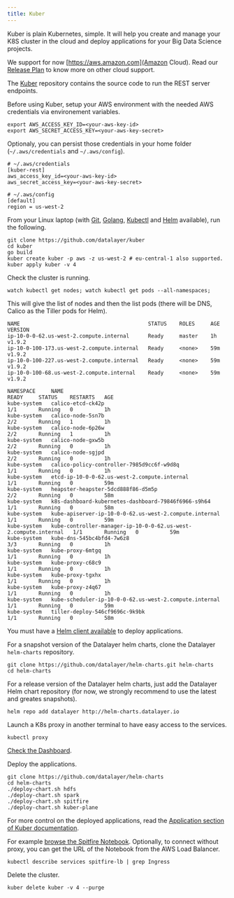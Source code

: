 ```yaml
---
title: Kuber
---
```


Kuber is plain Kubernetes, simple. It will help you create and manage your K8S cluster in the cloud and deploy applications for your Big Data Science projects.

We support for now [https://aws.amazon.com](Amazon Cloud). Read our [Release Plan](/docs/releases) to know more on other cloud support.

The [Kuber](https://github.com/datalayer/kuber) repository contains the source code to run the REST server endpoints.

Before using Kuber, setup your AWS environment with the needed AWS credentials via environement variables.

```shell
export AWS_ACCESS_KEY_ID=<your-aws-key-id>
export AWS_SECRET_ACCESS_KEY=<your-aws-key-secret>
```

Optionaly, you can persist those credentials in your home folder (`~/.aws/credentials` and `~/.aws/config`).

```console
# ~/.aws/credentials
[kuber-rest]
aws_access_key_id=<your-aws-key-id>
aws_secret_access_key=<your-aws-key-secret>
```

```console
# ~/.aws/config
[default]
region = us-west-2
```

From your Linux laptop (with [Git](https://git-scm.com/downloads), [Golang](https://golang.org/dl), [Kubectl](https://kubernetes.io/docs/tasks/tools/install-kubectl/#install-kubectl-binary-via-curl) and [Helm](https://github.com/kubernetes/helm/releases) available), run the following.

```shell
git clone https://github.com/datalayer/kuber
cd kuber
go build
kuber create kuber -p aws -z us-west-2 # eu-central-1 also supported.
kuber apply kuber -v 4
```

Check the cluster is running.

```shell
watch kubectl get nodes; watch kubectl get pods --all-namespaces;
```

This will give the list of nodes and then the list pods (there will be DNS, Calico as the Tiller pods for Helm).

```
NAME                                         STATUS    ROLES     AGE       VERSION
ip-10-0-0-62.us-west-2.compute.internal      Ready     master    1h        v1.9.2
ip-10-0-100-173.us-west-2.compute.internal   Ready     <none>    59m       v1.9.2
ip-10-0-100-227.us-west-2.compute.internal   Ready     <none>    59m       v1.9.2
ip-10-0-100-68.us-west-2.compute.internal    Ready     <none>    59m       v1.9.2
```

```
NAMESPACE     NAME                                                              READY     STATUS    RESTARTS   AGE
kube-system   calico-etcd-ck42p                                                 1/1       Running   0          1h
kube-system   calico-node-5sn7b                                                 2/2       Running   1          1h
kube-system   calico-node-6p26w                                                 2/2       Running   1          1h
kube-system   calico-node-gxw5b                                                 2/2       Running   0          1h
kube-system   calico-node-sgjpd                                                 2/2       Running   0          1h
kube-system   calico-policy-controller-7985d9cc6f-w9d8q                         1/1       Running   0          1h
kube-system   etcd-ip-10-0-0-62.us-west-2.compute.internal                      1/1       Running   0          59m
kube-system   heapster-heapster-5dcd888f86-d5m5p                                2/2       Running   0          58m
kube-system   k8s-dashboard-kubernetes-dashboard-79846f6966-s9h64               1/1       Running   0          58m
kube-system   kube-apiserver-ip-10-0-0-62.us-west-2.compute.internal            1/1       Running   0          59m
kube-system   kube-controller-manager-ip-10-0-0-62.us-west-2.compute.internal   1/1       Running   0          59m
kube-system   kube-dns-545bc4bfd4-7w6z8                                         3/3       Running   0          1h
kube-system   kube-proxy-6mtgq                                                  1/1       Running   0          1h
kube-system   kube-proxy-c68c9                                                  1/1       Running   0          1h
kube-system   kube-proxy-tgxhx                                                  1/1       Running   0          1h
kube-system   kube-proxy-z4q67                                                  1/1       Running   0          1h
kube-system   kube-scheduler-ip-10-0-0-62.us-west-2.compute.internal            1/1       Running   0          59m
kube-system   tiller-deploy-546cf9696c-9k9bk                                    1/1       Running   0          58m
```

You must have a [Helm client available](https://github.com/kubernetes/helm/releases) to deploy applications.

For a snapshot version of the Datalayer helm charts, clone the Datalayer `helm-charts` repository.

```shell
git clone https://github.com/datalayer/helm-charts.git helm-charts
cd helm-charts
```

For a release version of the Datalayer helm charts, just add the Datalayer Helm chart repository (for now, we strongly recommend to use the latest and greates snapshots).

```shell
helm repo add datalayer http://helm-charts.datalayer.io
```

Launch a K8s proxy in another terminal to have easy access to the services.

```shell
kubectl proxy
```

[Check the Dashboard](http://localhost:8001/api/v1/namespaces/kube-system/services/http:k8s-dashboard-kubernetes-dashboard:/proxy/#!/overview?namespace=_all).

Deploy the applications.

```shell
git clone https://github.com/datalayer/helm-charts
cd helm-charts
./deploy-chart.sh hdfs
./deploy-chart.sh spark
./deploy-chart.sh spitfire
./deploy-chart.sh kuber-plane
```

For more control on the deployed applications, read the [Application section of Kuber documentation](/docs/kuber).

For example [browse the Spitfire Notebook](http://localhost:8001/api/v1/namespaces/default/services/http:spitfire-spitfire:8080/proxy). Optionally, to connect without proxy, you can get the URL of the Notebook from the AWS Load Balancer.

```shell
kubectl describe services spitfire-lb | grep Ingress
```

Delete the cluster.

```shell
kuber delete kuber -v 4 --purge
```

<!--
## Deprecated

This are the steps to deploy your development (unsecure) Kubernetes cluster on Amazon with AWS EC2.

We assume you have the needed PVC and network available in your availabilty zone (e.g. `us-west-2`).

You also need a IAM role setup with the correct profile (see at the bottom of this page).

**Create Master**

Deploy a master EC2 machine based on the Ubuntu image `ami-835b4efa` with size `c3.4xlarge` (16vCPU with 30 GB RAM). Ensure you have 32 GB as root storage and open the security group.

To allow reuse on shutdown, associate an fixed Elastic IP to the machine.

Connect with `ssh` to the machine and run the following commands.

```
sudo su
cd
curl https://raw.githubusercontent.com/datalayer/kuber/master/_specs/aws/kuber-aws-master -o /usr/local/bin/kuber-aws-master
chmod +x /usr/local/bin/kuber-aws-master
kuber-aws-master
```

Take note of the printed kubeadm command, e.g:

```
kubeadm join --token ed5ef9.6c35783ca6cb8994 52.88.44.52:433 --discovery-token-ca-cert-hash sha256:927f1dbe79dac89514ada952a5d283af45e695ddaf5d2c9020d52fa28edb36cb
```

**Join Workers**

Create workers based on the image `ami-4f0ad337` with size `c3.4xlarge`.

If you prefer spot instances, choose the size `r3.4xlarge`:

+ Set the maximum price to e.g. `0.4$`.
+ Select `persistent-request`.
+ Set the IAM role.
+ Define the worker security group.

To setup you worker instance from any other image, follow these steps:

```
sudo su
cd
curl https://raw.githubusercontent.com/datalayer/kuber/master/_specs/aws/kuber-aws-join -o /usr/local/bin/kuber-aws-join 
chmod +x /usr/local/bin/kuber-aws-join
kuber-aws-join
```

**Minimum IAM Profile**

```
{
    "Version": "2012-10-17",
    "Statement": {
        "Effect": "Allow",
        "Action": [
            "autoscaling:CreateAutoScalingGroup",
            "autoscaling:CreateLaunchConfiguration",
            "autoscaling:CreateOrUpdateTags",
            "autoscaling:DeleteAutoScalingGroup",
            "autoscaling:DeleteLaunchConfiguration",
            "autoscaling:DescribeAutoScalingGroups",
            "autoscaling:DescribeLaunchConfigurations",
            "autoscaling:UpdateAutoScalingGroup",
            "ec2:AssociateRouteTable",
            "ec2:AttachInternetGateway",
            "ec2:AuthorizeSecurityGroupIngress",
            "ec2:CreateInternetGateway",
            "ec2:CreateRoute",
            "ec2:CreateRouteTable",
            "ec2:CreateSecurityGroup",
            "ec2:CreateSubnet",
            "ec2:CreateTags",
            "ec2:CreateVpc",
            "ec2:DeleteInternetGateway",
            "ec2:DeleteRouteTable",
            "ec2:DeleteSecurityGroup",
            "ec2:DeleteSubnet",
            "ec2:DeleteTags",
            "ec2:DeleteVpc",
            "ec2:DescribeInstances",
            "ec2:DescribeInternetGateways",
            "ec2:DescribeRouteTables",
            "ec2:DescribeSecurityGroups",
            "ec2:DescribeSubnets",
            "ec2:DescribeVpcs",
            "ec2:DetachInternetGateway",
            "ec2:DisassociateRouteTable",
            "ec2:ImportKeyPair",
            "ec2:ModifyVpcAttribute",
            "ec2:RunInstances",
            "ec2:TerminateInstances",
            "iam:AddRoleToInstanceProfile",
            "iam:CreateInstanceProfile",
            "iam:CreateRole",
            "iam:DeleteInstanceProfile",
            "iam:DeleteInstanceProfile",
            "iam:DeleteRole",
            "iam:DeleteRolePolicy",
            "iam:GetInstanceProfile",
            "iam:GetRolePolicy",
            "iam:ListRolePolicies",
            "iam:PassRole",
            "iam:PutRolePolicy",
            "iam:RemoveRoleFromInstanceProfile"
        ],
        "Resource": "*"
    }
}

```
-->